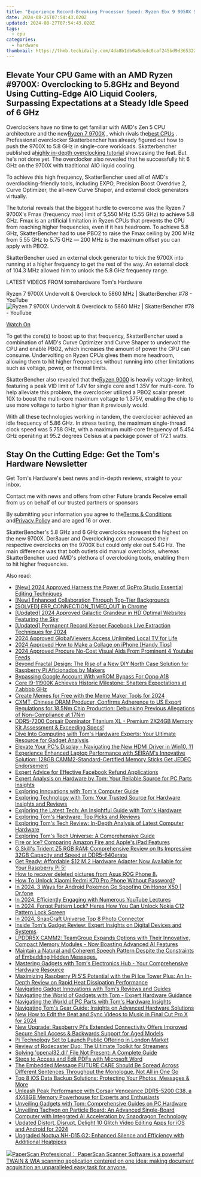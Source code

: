 ```yaml
---
title: "Experience Record-Breaking Processor Speed: Ryzen Ebx 9 9950X Surpasses Expectations at 6.7GHz with Cutting-Edge LN2 Overclocking Techniques"
date: 2024-08-26T07:54:43.020Z
updated: 2024-08-27T07:54:43.020Z
tags:
  - cpu
categories:
  - hardware
thumbnail: https://thmb.techidaily.com/4da8b1db0a8dedc0caf245bd9d36532200ad5924e7bac2e7594923dabb645a34.jpg
---
```


## Elevate Your CPU Game with an AMD Ryzen #9700X: Overclocking to 5.8GHz and Beyond Using Cutting-Edge AIO Liquid Coolers, Surpassing Expectations at a Steady Idle Speed of 6 GHz

Overclockers have no time to get familiar with AMD's Zen 5 CPU architecture and the new[Ryzen 7 9700X](https://www.tomshardware.com/pc-components/cpus/amd-ryzen-5-9600x-cpu-review) , which rivals the[best CPUs](https://www.tomshardware.com/reviews/best-cpus,3986.html) . Professional overclocker Skatterbencher has already figured out how to push the 9700X to 5.8 GHz in single-core workloads. Skatterbencher published a[highly in-depth overclocking tutorial](https://skatterbencher.com/2024/08/07/skatterbencher-78-ryzen-7-9700x-overclocked-to-5860-mhz/) showcasing the feat. But he's not done yet. The overclocker also revealed that he successfully hit 6 GHz on the 9700X with traditional AIO liquid cooling.

 To achieve this high frequency, SkatterBencher used all of AMD's overclocking-friendly tools, including EXPO, Precision Boost Overdrive 2, Curve Optimizer, the all-new Curve Shaper, and external clock generators virtually.

 The tutorial reveals that the biggest hurdle to overcome was the Ryzen 7 9700X's Fmax (frequency max) limit of 5,550 MHz (5.55 GHz) to achieve 5.8 GHz. Fmax is an artificial limitation in Ryzen CPUs that prevents the CPU from reaching higher frequencies, even if it has headroom. To achieve 5.8 GHz, SkatterBencher had to use PBO2 to raise the Fmax ceiling by 200 MHz from 5.55 GHz to 5.75 GHz — 200 MHz is the maximum offset you can apply with PBO2\.

 SkatterBencher used an external clock generator to trick the 9700X into running at a higher frequency to get the rest of the way. An external clock of 104.3 MHz allowed him to unlock the 5.8 GHz frequency range.

 LATEST VIDEOS FROM tomshardware Tom's Hardware

 Ryzen 7 9700X Undervolt & Overclock to 5860 MHz | SkatterBencher #78 - YouTube ![Ryzen 7 9700X Undervolt & Overclock to 5860 MHz | SkatterBencher #78 - YouTube](https://img.youtube.com/vi/3GV7q6CV7GY/maxresdefault.jpg)

[Watch On](https://youtu.be/3GV7q6CV7GY)

 To get the core(s) to boost up to that frequency, SkatterBencher used a combination of AMD's Curve Optimizer and Curve Shaper to undervolt the CPU and enable PBO2, which increases the amount of power the CPU can consume. Undervolting on Ryzen CPUs gives them more headroom, allowing them to hit higher frequencies without running into other limitations such as voltage, power, or thermal limits.

 SkatterBencher also revealed that the[Ryzen 9000](https://www.tomshardware.com/pc-components/cpus/amd-announces-zen-5-ryzen-9000-processors-launches-in-july-four-new-ryzen-9-7-and-5-processors-with-a-16-ipc-improvement) is heavily voltage-limited, featuring a peak VID limit of 1.4V for single core and 1.35V for multi-core. To help alleviate this problem, the overclocker utilized a PBO2 scalar preset 10X to boost the multi-core maximum voltage to 1.375V, enabling the chip to use more voltage to turbo higher than it previously would.

 With all these technologies working in tandem, the overclocker achieved an idle frequency of 5.86 GHz. In stress testing, the maximum single-thread clock speed was 5.758 GHz, with a maximum multi-core frequency of 5.454 GHz operating at 95.2 degrees Celsius at a package power of 172.1 watts.

## Stay On the Cutting Edge: Get the Tom's Hardware Newsletter

 Get Tom's Hardware's best news and in-depth reviews, straight to your inbox.

 Contact me with news and offers from other Future brands  Receive email from us on behalf of our trusted partners or sponsors

 By submitting your information you agree to the[Terms & Conditions](https://futureplc.com/terms-conditions/) and[Privacy Policy](https://futureplc.com/privacy-policy/) and are aged 16 or over.

 SkatterBencher's 5.8 GHz and 6 GHz overclocks represent the highest on the new 9700X. Der8auer and Overclocking.com showcased their respective overclocks on the 9700X but could only eke out 5.4G Hz. The main difference was that both outlets did manual overclocks, whereas SkatterBencher used AMD's plethora of overclocking tools, enabling them to hit higher frequencies.


<ins class="adsbygoogle"
     style="display:block"
     data-ad-format="autorelaxed"
     data-ad-client="ca-pub-7571918770474297"
     data-ad-slot="1223367746"></ins>



<ins class="adsbygoogle"
     style="display:block"
     data-ad-client="ca-pub-7571918770474297"
     data-ad-slot="8358498916"
     data-ad-format="auto"
     data-full-width-responsive="true"></ins>

<span class="atpl-alsoreadstyle">Also read:</span>
<div><ul>
<li><a href="https://vp-tips.techidaily.com/new-2024-approved-harness-the-power-of-gopro-studio-essential-editing-techniques/"><u>[New] 2024 Approved  Harness the Power of GoPro Studio  Essential Editing Techniques</u></a></li>
<li><a href="https://video-capture.techidaily.com/new-enhanced-collaboration-through-top-tier-backgrounds/"><u>[New] Enhanced Collaboration Through Top-Tier Backgrounds</u></a></li>
<li><a href="https://tech-hub.techidaily.com/solved-errconnectiontimedout-in-chrome/"><u>[SOLVED] ERR_CONNECTION_TIMED_OUT in Chrome</u></a></li>
<li><a href="https://fox-cloud.techidaily.com/updated-2024-approved-galactic-grandeur-in-hd-optimal-websites-featuring-the-sky/"><u>[Updated] 2024 Approved  Galactic Grandeur in HD  Optimal Websites Featuring the Sky</u></a></li>
<li><a href="https://facebook-video-recording.techidaily.com/updated-permanent-record-keeper-facebook-live-extraction-techniques-for-2024/"><u>[Updated] Permanent Record Keeper  Facebook Live Extraction Techniques for 2024</u></a></li>
<li><a href="https://some-knowledge.techidaily.com/2024-approved-globalviewers-access-unlimited-local-tv-for-life/"><u>2024 Approved  GlobalViewers  Access Unlimited Local TV for Life</u></a></li>
<li><a href="https://some-knowledge.techidaily.com/2024-approved-how-to-make-a-collage-on-iphone-handy-tips/"><u>2024 Approved  How to Make a Collage on iPhone [Handy Tips]</u></a></li>
<li><a href="https://youtube-help.techidaily.com/2024-approved-procure-no-cost-visual-aids-from-prominent-4-youtube-feeds/"><u>2024 Approved  Procure No-Cost Visual Aids From Prominent 4 Youtube Feeds</u></a></li>
<li><a href="https://hardware-help.techidaily.com/beyond-fractal-design-the-rise-of-a-new-diy-north-case-solution-for-raspberry-pi-aficionados-by-makers/"><u>Beyond Fractal Design: The Rise of a New DIY North Case Solution for Raspberry Pi Aficionados by Makers</u></a></li>
<li><a href="https://android-unlock.techidaily.com/bypassing-google-account-with-vnrom-bypass-for-oppo-a18-by-drfone-android/"><u>Bypassing Google Account With vnROM Bypass For Oppo A18</u></a></li>
<li><a href="https://hardware-help.techidaily.com/core-i9-11900k-achieves-historic-milestone-shatters-expectations-at-7abbbb-ghz/"><u>Core I9-11900K Achieves Historic Milestone: Shatters Expectations at 7.abbbb GHz</u></a></li>
<li><a href="https://some-techniques.techidaily.com/create-memes-for-free-with-the-meme-maker-tools-for-2024/"><u>Create Memes for Free with the Meme Maker Tools for 2024</u></a></li>
<li><a href="https://hardware-help.techidaily.com/cxmt-chinese-dram-producer-confirms-adherence-to-us-export-regulations-for-185nm-chip-production-debunking-previous-allegations-of-non-compliance-at-17nm/"><u>CXMT, Chinese DRAM Producer, Confirms Adherence to US Export Regulations for 18.5Nm Chip Production: Debunking Previous Allegations of Non-Compliance at 17Nm</u></a></li>
<li><a href="https://hardware-help.techidaily.com/ddr5-7200-corsair-dominator-titanium-xl-premium-2x24gb-memory-kit-assessment-and-exceeding-specs/"><u>DDR5-7200 Corsair Dominator Titanium XL - Premium 2X24GB Memory Kit Assessment & Exceeding Specs!</u></a></li>
<li><a href="https://hardware-help.techidaily.com/dive-into-computing-with-toms-hardware-experts-your-ultimate-resource-for-gadget-analysis/"><u>Dive Into Computing with Tom's Hardware Experts: Your Ultimate Resource for Gadget Analysis</u></a></li>
<li><a href="https://driver-install.techidaily.com/elevate-your-pcs-display-navigating-the-new-hdmi-driver-in-win10-11/"><u>Elevate Your PC's Display - Navigating the New HDMI Driver in Win10, 11</u></a></li>
<li><a href="https://hardware-help.techidaily.com/experience-enhanced-laptop-performance-with-seirams-innovative-solution-128gb-camm2-standard-certified-memory-sticks-get-jedec-endorsement/"><u>Experience Enhanced Laptop Performance with SEIRAM's Innovative Solution: 128GB CAMM2-Standard-Certified Memory Sticks Get JEDEC Endorsement</u></a></li>
<li><a href="https://facebook.techidaily.com/expert-advice-for-effective-facebook-refund-applications/"><u>Expert Advice for Effective Facebook Refund Applications</u></a></li>
<li><a href="https://hardware-help.techidaily.com/expert-analysis-on-hardware-by-tom-your-reliable-source-for-pc-parts-insights/"><u>Expert Analysis on Hardware by Tom: Your Reliable Source for PC Parts Insights</u></a></li>
<li><a href="https://hardware-help.techidaily.com/exploring-innovations-with-toms-computer-guide/"><u>Exploring Innovations with Tom's Computer Guide</u></a></li>
<li><a href="https://hardware-help.techidaily.com/exploring-technology-with-tom-your-trusted-source-for-hardware-insights-and-reviews/"><u>Exploring Technology with Tom: Your Trusted Source for Hardware Insights and Reviews</u></a></li>
<li><a href="https://hardware-help.techidaily.com/exploring-the-latest-tech-an-insightful-guide-with-toms-hardware/"><u>Exploring the Latest Tech: An Insightful Guide with Tom's Hardware</u></a></li>
<li><a href="https://hardware-help.techidaily.com/exploring-toms-hardware-top-picks-and-reviews/"><u>Exploring Tom's Hardware: Top Picks and Reviews</u></a></li>
<li><a href="https://hardware-help.techidaily.com/exploring-toms-tech-review-in-depth-analysis-of-latest-computer-hardware/"><u>Exploring Tom's Tech Review: In-Depth Analysis of Latest Computer Hardware</u></a></li>
<li><a href="https://hardware-help.techidaily.com/exploring-toms-tech-universe-a-comprehensive-guide/"><u>Exploring Tom's Tech Universe: A Comprehensive Guide</u></a></li>
<li><a href="https://games-able.techidaily.com/fire-or-ice-comparing-amazon-fire-and-apples-ipad-features/"><u>Fire or Ice? Comparing Amazon Fire and Apple's iPad Features</u></a></li>
<li><a href="https://hardware-help.techidaily.com/gskills-trident-z5-rgb-ram-comprehensive-review-on-its-impressive-32gb-capacity-and-speed-at-ddr5-640erate/"><u>G.Skill's Trident Z5 RGB RAM: Comprehensive Review on Its Impressive 32GB Capacity and Speed at DDR5-640erate</u></a></li>
<li><a href="https://hardware-help.techidaily.com/1723964507934-get-ready-affordable-12-m2-hardware-adapter-now-available-for-your-raspberry-pi-5/"><u>Get Ready: Affordable $12 M.2 Hardware Adapter Now Available for Your Raspberry Pi 5!</u></a></li>
<li><a href="https://blog-min.techidaily.com/how-to-recover-deleted-pictures-from-asus-rog-phone-8-by-fonelab-android-recover-pictures/"><u>How to recover deleted pictures from Asus ROG Phone 8.</u></a></li>
<li><a href="https://unlock-android.techidaily.com/how-to-unlock-xiaomi-redmi-k70-pro-phone-without-password-by-drfone-android/"><u>How To Unlock Xiaomi Redmi K70 Pro Phone Without Password?</u></a></li>
<li><a href="https://pokemon-go-android.techidaily.com/in-2024-3-ways-for-android-pokemon-go-spoofing-on-honor-x50-drfone-by-drfone-virtual-android/"><u>In 2024, 3 Ways for Android Pokemon Go Spoofing On Honor X50 | Dr.fone</u></a></li>
<li><a href="https://youtube-video-recordings.techidaily.com/in-2024-efficiently-engaging-with-numerous-youtube-lectures/"><u>In 2024, Efficiently Engaging with Numerous YouTube Lectures</u></a></li>
<li><a href="https://easy-unlock-android.techidaily.com/in-2024-forgot-pattern-lock-heres-how-you-can-unlock-nokia-c12-pattern-lock-screen-by-drfone-android/"><u>In 2024, Forgot Pattern Lock? Heres How You Can Unlock Nokia C12 Pattern Lock Screen</u></a></li>
<li><a href="https://extra-support.techidaily.com/in-2024-snapcraft-universe-top-8-photo-connector/"><u>In 2024, SnapCraft Universe  Top 8 Photo Connector</u></a></li>
<li><a href="https://hardware-help.techidaily.com/inside-toms-gadget-review-expert-insights-on-digital-devices-and-systems/"><u>Inside Tom's Gadget Review: Expert Insights on Digital Devices and Systems</u></a></li>
<li><a href="https://hardware-help.techidaily.com/lpddr5x-camm2-teamgroup-expands-options-with-their-innovative-compact-memory-modules-now-boasting-advanced-ai-features/"><u>LPDDR5X CAMM2: TeamGroup Expands Options with Their Innovative, Compact Memory Modules - Now Boasting Advanced AI Features</u></a></li>
<li><a href="https://hardware-help.techidaily.com/1723964500081-maintain-a-natural-and-coherent-speech-pattern-despite-the-constraints-of-embedding-hidden-messages/"><u>Maintain a Natural and Coherent Speech Pattern Despite the Constraints of Embedding Hidden Messages.</u></a></li>
<li><a href="https://hardware-help.techidaily.com/mastering-gadgets-with-toms-electronics-hub-your-comprehensive-hardware-resource/"><u>Mastering Gadgets with Tom's Electronics Hub - Your Comprehensive Hardware Resource</u></a></li>
<li><a href="https://hardware-help.techidaily.com/maximizing-raspberry-pi-5s-potential-with-the-pi-ice-tower-plus-an-in-depth-review-on-rapid-heat-dissipation-performance/"><u>Maximizing Raspberry Pi 5'S Potential with the Pi Ice Tower Plus: An In-Depth Review on Rapid Heat Dissipation Performance</u></a></li>
<li><a href="https://hardware-help.techidaily.com/navigating-gadget-innovations-with-toms-reviews-and-guides/"><u>Navigating Gadget Innovations with Tom's Reviews and Guides</u></a></li>
<li><a href="https://hardware-help.techidaily.com/navigating-the-world-of-gadgets-with-tom-expert-hardware-guidance/"><u>Navigating the World of Gadgets with Tom - Expert Hardware Guidance</u></a></li>
<li><a href="https://hardware-help.techidaily.com/navigating-the-world-of-pc-parts-with-toms-hardware-insights/"><u>Navigating the World of PC Parts with Tom's Hardware Insights</u></a></li>
<li><a href="https://hardware-help.techidaily.com/navigating-toms-gear-guide-insights-on-advanced-hardware-solutions/"><u>Navigating Tom's Gear Guide: Insights on Advanced Hardware Solutions</u></a></li>
<li><a href="https://voice-adjusting.techidaily.com/new-how-to-edit-the-beat-and-sync-videos-to-music-in-final-cut-pro-x-for-2024/"><u>New How to Edit the Beat and Sync Videos to Music in Final Cut Pro X for 2024</u></a></li>
<li><a href="https://hardware-help.techidaily.com/new-upgrade-raspberry-pis-extended-connectivity-offers-improved-secure-shell-access-and-backwards-support-for-aged-models/"><u>New Upgrade: Raspberry Pi's Extended Connectivity Offers Improved Secure Shell Access & Backwards Support for Aged Models</u></a></li>
<li><a href="https://hardware-help.techidaily.com/pi-technology-set-to-launch-public-offering-in-london-market/"><u>Pi Technology Set to Launch Public Offering in London Market</u></a></li>
<li><a href="https://hardware-help.techidaily.com/review-of-rodecaster-duo-the-ultimate-toolkit-for-streamers/"><u>Review of Rodecaster Duo: The Ultimate Toolkit for Streamers</u></a></li>
<li><a href="https://technical-tips.techidaily.com/solving-openal32dll-file-not-present-a-complete-guide/"><u>Solving 'openal32.dll' File Not Present: A Complete Guide</u></a></li>
<li><a href="https://tech-recovery.techidaily.com/steps-to-access-and-edit-pdfs-with-microsoft-word/"><u>Steps to Access and Edit PDFs with Microsoft Word</u></a></li>
<li><a href="https://hardware-help.techidaily.com/1723964502567-the-embedded-message-future-care-should-be-spread-across-different-sentences-throughout-the-monologue-not-all-in-one-go/"><u>The Embedded Message FUTURE CARE Should Be Spread Across Different Sentences Throughout the Monologue, Not All in One Go</u></a></li>
<li><a href="https://app-tips.techidaily.com/top-8-ios-data-backup-solutions-protecting-your-photos-messages-and-more/"><u>Top 8 iOS Data Backup Solutions: Protecting Your Photos, Messages & More</u></a></li>
<li><a href="https://hardware-help.techidaily.com/unleash-peak-performance-with-corsair-vengeance-ddr5-5200-c38-a-4x48gb-memory-powerhouse-for-experts-and-enthusiasts/"><u>Unleash Peak Performance with Corsair Vengeance DDR5-5200 C38, a 4X48GB Memory Powerhouse for Experts and Enthusiasts</u></a></li>
<li><a href="https://hardware-help.techidaily.com/unveiling-gadgets-with-tom-comprehensive-guides-on-pc-hardware/"><u>Unveiling Gadgets with Tom: Comprehensive Guides on PC Hardware</u></a></li>
<li><a href="https://hardware-help.techidaily.com/unveiling-tachyon-on-particle-board-an-advanced-single-board-computer-with-integrated-ai-acceleration-by-snapdragon-technology/"><u>Unveiling Tachyon on Particle Board: An Advanced Single-Board Computer with Integrated AI Acceleration by Snapdragon Technology</u></a></li>
<li><a href="https://ai-video-apps.techidaily.com/updated-distort-disrupt-delight-10-glitch-video-editing-apps-for-ios-and-android-for-2024/"><u>Updated Distort, Disrupt, Delight 10 Glitch Video Editing Apps for iOS and Android for 2024</u></a></li>
<li><a href="https://hardware-tips.techidaily.com/upgraded-noctua-nh-d15-g2-enhanced-silence-and-efficiency-with-additional-heatpipes/"><u>Upgraded Noctua NH-D15 G2: Enhanced Silence and Efficiency with Additional Heatpipes</u></a></li>
</ul></div>

<!-- affiliate ads begin -->
<a href="https://secure.2checkout.com/order/checkout.php?PRODS=37540879&QTY=1&AFFILIATE=108875&CART=1"><img src="https://paperscan.orpalis.com/img/content/You_prefer_to_use.png" border="0">PaperScan Professional： PaperScan Scanner Software is a powerful TWAIN & WIA scanning application centered on one idea: making document acquisition an unparalleled easy task for anyone.</a>
<!-- affiliate ads end -->